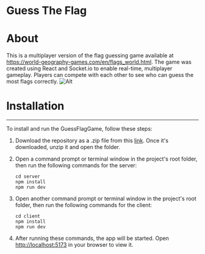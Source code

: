 # Guess The Flag

# About

This is a multiplayer version of the flag guessing game available at https://world-geography-games.com/en/flags_world.html. The game was created using React and Socket.io to enable real-time, multiplayer gameplay. Players can compete with each other to see who can guess the most flags correctly.
![Alt](https://media.giphy.com/media/v1.Y2lkPTc5MGI3NjExYzA2MTJkZTVmYzdmZDU3YjM0YzY4NzU4OWI5OGM0ZGE3YzJlNjcyYSZjdD1n/DIW2zr3QFtzQj0OKti/giphy.gif)

# Installation

---

To install and run the GuessFlagGame, follow these steps:

1. Download the repository as a .zip file from this [link](https://github.com/ardaatik/GuessFlagGame/archive/refs/heads/main.zip). Once it's downloaded, unzip it and open the folder.

2. Open a command prompt or terminal window in the project's root folder, then run the following commands for the server:

   ```
   cd server
   npm install
   npm run dev
   ```

3. Open another command prompt or terminal window in the project's root folder, then run the following commands for the client:

   ```
   cd client
   npm install
   npm run dev
   ```

4. After running these commands, the app will be started. Open [http://localhost:5173](http://localhost:5173) in your browser to view it.
